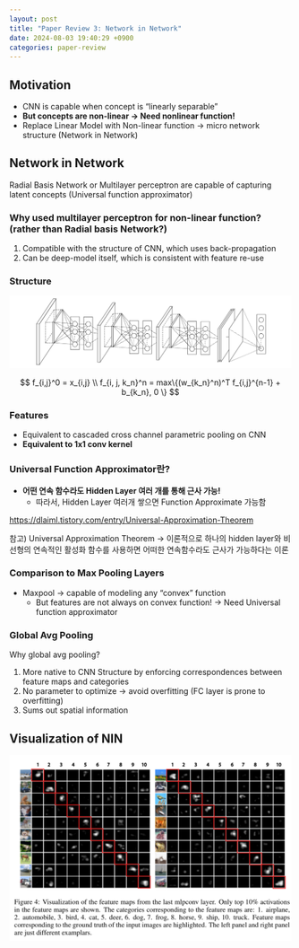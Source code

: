 ```yaml
---
layout: post
title: "Paper Review 3: Network in Network"
date: 2024-08-03 19:40:29 +0900
categories: paper-review
---
```


## Motivation

- CNN is capable when concept is “linearly separable”
- **But concepts are non-linear → Need nonlinear function!**
- Replace Linear Model with Non-linear function → micro network structure (Network in Network)

## Network in Network

Radial Basis Network or Multilayer perceptron are capable of capturing latent concepts
(Universal function approximator)

### Why used multilayer perceptron for non-linear function? (rather than Radial basis Network?)

1. Compatible with the structure of CNN, which uses back-propagation
2. Can be deep-model itself, which is consistent with feature re-use

### Structure

![Untitled](/public/img/nin1.png)

$$
f_{i,j}^0 = x_{i,j}
\\
f_{i, j, k_n}^n = max\{(w_{k_n}^n)^T f_{i,j}^{n-1} + b_{k_n}, 0 \}
$$

### Features

- Equivalent to cascaded cross channel parametric pooling on CNN
- **Equivalent to 1x1 conv kernel**

### Universal Function Approximator란?

- **어떤 연속 함수라도 Hidden Layer 여러 개를 통해 근사 가능!**
  - 따라서, Hidden Layer 여러개 쌓으면 Function Approximate 가능함

https://dlaiml.tistory.com/entry/Universal-Approximation-Theorem

참고) Universal Approximation Theorem → 이론적으로 하나의 hidden layer와 비선형의 연속적인 활성화 함수를 사용하면 어떠한 연속함수라도 근사가 가능하다는 이론

### Comparison to Max Pooling Layers

- Maxpool → capable of modeling any “convex” function
  - But features are not always on convex function! → Need Universal function approximator

### Global Avg Pooling

Why global avg pooling?

1. More native to CNN Structure by enforcing correspondences between feature maps and categories
2. No parameter to optimize → avoid overfitting (FC layer is prone to overfitting)
3. Sums out spatial information

## Visualization of NIN

<img src="/public/img/nin2.png" width=550 />
